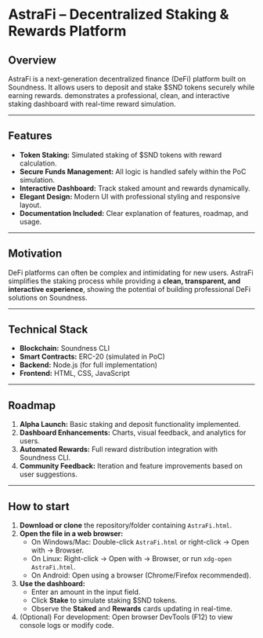 # AstraFi – Decentralized Staking & Rewards Platform

## Overview
AstraFi is a next-generation decentralized finance (DeFi) platform built on Soundness. It allows users to deposit and stake $SND tokens securely while earning rewards. demonstrates a professional, clean, and interactive staking dashboard with real-time reward simulation.

---

## Features
- **Token Staking:** Simulated staking of $SND tokens with reward calculation.  
- **Secure Funds Management:** All logic is handled safely within the PoC simulation.  
- **Interactive Dashboard:** Track staked amount and rewards dynamically.  
- **Elegant Design:** Modern UI with professional styling and responsive layout.  
- **Documentation Included:** Clear explanation of features, roadmap, and usage.

---

## Motivation
DeFi platforms can often be complex and intimidating for new users. AstraFi simplifies the staking process while providing a **clean, transparent, and interactive experience**, showing the potential of building professional DeFi solutions on Soundness.

---

## Technical Stack
- **Blockchain:** Soundness CLI  
- **Smart Contracts:** ERC-20 (simulated in PoC)  
- **Backend:** Node.js (for full implementation)  
- **Frontend:** HTML, CSS, JavaScript  

---

## Roadmap
1. **Alpha Launch:** Basic staking and deposit functionality implemented.  
2. **Dashboard Enhancements:** Charts, visual feedback, and analytics for users.  
3. **Automated Rewards:** Full reward distribution integration with Soundness CLI.  
4. **Community Feedback:** Iteration and feature improvements based on user suggestions.

---

## How to start
1. **Download or clone** the repository/folder containing `AstraFi.html`.  
2. **Open the file in a web browser:**  
   - On Windows/Mac: Double-click `AstraFi.html` or right-click → Open with → Browser.  
   - On Linux: Right-click → Open with → Browser, or run `xdg-open AstraFi.html`.  
   - On Android: Open using a browser (Chrome/Firefox recommended).  
3. **Use the dashboard:**  
   - Enter an amount in the input field.  
   - Click **Stake** to simulate staking $SND tokens.  
   - Observe the **Staked** and **Rewards** cards updating in real-time.  
4. (Optional) For development: Open browser DevTools (F12) to view console logs or modify code.
